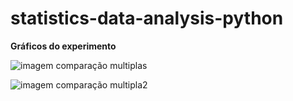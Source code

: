 # statistics-data-analysis-python

**Gráficos do experimento**

![imagem comparação multiplas](https://user-images.githubusercontent.com/96856440/163726571-d3e878f7-25ab-4a72-9f29-cfeffbada013.png)


![imagem comparação multipla2](https://user-images.githubusercontent.com/96856440/163726602-49b829a6-7091-48b8-9aa2-0d67bc526e67.png)

